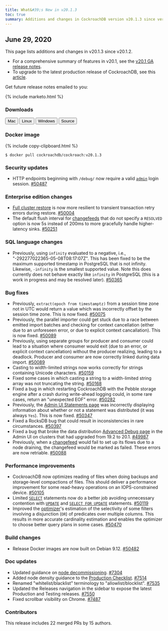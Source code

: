 ```yaml
---
title: What&#39;s New in v20.1.3
toc: true
summary: Additions and changes in CockroachDB version v20.1.3 since version v20.1.2
---
```


## June 29, 2020

This page lists additions and changes in v20.1.3 since v20.1.2.

- For a comprehensive summary of features in v20.1, see the [v20.1 GA release notes](v20.1.0.html).
- To upgrade to the latest production release of CockroachDB, see this [article](../stable/upgrade-cockroach-version.html).

Get future release notes emailed to you:

{% include marketo.html %}

### Downloads

<div id="os-tabs" class="clearfix os-tabs_button-outline-primary">
    <a href="https://binaries.cockroachdb.com/cockroach-v20.1.3.darwin-10.9-amd64.tgz"><button id="mac" data-eventcategory="mac-binary-release-notes">Mac</button></a>
    <a href="https://binaries.cockroachdb.com/cockroach-v20.1.3.linux-amd64.tgz"><button id="linux" data-eventcategory="linux-binary-release-notes">Linux</button></a>
    <a href="https://binaries.cockroachdb.com/cockroach-v20.1.3.windows-6.2-amd64.zip"><button id="windows" data-eventcategory="windows-binary-release-notes">Windows</button></a>
    <a href="https://binaries.cockroachdb.com/cockroach-v20.1.3.src.tgz"><button id="source" data-eventcategory="source-release-notes">Source</button></a>
</div>

### Docker image

{% include copy-clipboard.html %}
~~~shell
$ docker pull cockroachdb/cockroach:v20.1.3
~~~


### Security updates

- HTTP endpoints beginning with `/debug/` now require a valid [`admin`](../v20.1/authorization.html) login session. [#50487][#50487]

### Enterprise edition changes

- [Full cluster restore](../v20.1/restore.html#full-cluster) is now more resilient to transient transaction retry errors during restore. [#50004][#50004]
- The default flush interval for [changefeeds](../v20.1/change-data-capture.html) that do not specify a `RESOLVED` option is now 5s instead of 200ms to more gracefully handle higher-latency sinks. [#50251][#50251]

### SQL language changes

- Previously, using `infinity` evaluated to a negative, i.e., "-292277022365-05-08T08:17:07Z". This has been fixed to be the maximum supported timestamp in PostgreSQL that is not infinity. Likewise, `-infinity` is the smallest supported value. Note this does currently does not behave exactly like `infinity` in PostgreSQL (this is a work in progress and may be resolved later). [#50365][#50365]

### Bug fixes

- Previously, `extract(epoch from timestamptz)` from a session time zone not in UTC would return a value which was incorrectly offset by the session time zone. This is now fixed. [#50075][#50075]
- Previously, the parallel importer could get stuck due to a race between emitted import batches and checking for context cancellation (either due to an unforeseen error, or due to explicit context cancallation). This is now fixed. [#50089][#50089]
- Previously, using separate groups for producer and consumer could lead to a situation where consumer would exit (due to an error, or explicit context cancellation) without the producer realizing, leading to a deadlock. Producer and consumer are now correctly linked during data import. [#50089][#50089]
- Casting to width-limited strings now works correctly for strings containing Unicode characters. [#50159][#50159]
- Fixed some cases in which casting a string to a width-limited string array was not truncating the string. [#50168][#50168]
- Fixed a bug in which restarting CockroachDB with the Pebble storage engine after a crash during write-ahead logging could, in some rare cases, return an "unexpected EOF" error. [#50282][#50282]
- Previously, the [Admin UI Statements page](../v20.1/admin-ui-statements-page.html) was incorrectly displaying information about whether or not a statement was distributed (it was always `Yes`). This is now fixed. [#50347][#50347]
- Fixed a RocksDB bug that could result in inconsistencies in rare circumstances. [#50397][#50397]
- Fixed a bug that broke the data distribution [Advanced Debug page](../v20.1/admin-ui-debug-pages.html) in the Admin UI on clusters that had upgraded from 19.2 to 20.1. [#49987][#49987]
- Previously, when a [changefeed](../v20.1/change-data-capture.html) would fail to set up its flows due to a node draining, the changefeed would be marked as failed. These errors are now retriable. [#50088][#50088]

### Performance improvements

- CockroachDB now optimizes reading of files when doing backups and storage-level compactions of files. This should deliver a performance improvement for some read-heavy operations on an IOPS-constrained device. [#50105][#50105]
- Limited [`SELECT`](../v20.1/select-clause.html) statements now do a better job avoiding unnecessary contention with [`UPDATE`](../v20.1/update.html) and [`SELECT FOR UPDATE`](../v20.1/select-for-update.html) statements. [#50119][#50119]
- Improved the [optimizer](../v19.2/cost-based-optimizer.html)'s estimation of the selectivity of some filters involving a disjunction (`OR`) of predicates over multiple columns. This results in more accurate cardinality estimation and enables the optimizer to choose better query plans in some cases. [#50470][#50470]

### Build changes

- Release Docker images are now built on Debian 9.12. [#50482][#50482]

### Doc updates

- Updated guidance on [node decommissioning](../v20.1/remove-nodes.html). [#7304][#7304]
- Added node density guidance to the [Production Checklist](../v20.1/recommended-production-settings.html#node-density-testing-configuration). [#7514][#7514]
- Renamed "whitelist/blacklist" terminology to "allowlist/blocklist". [#7535][#7535]
- Updated the Releases navigation in the sidebar to expose the latest Production and Testing releases. [#7550][#7550]
- Fixed scrollbar visibility on Chrome. [#7487][#7487]

### Contributors

This release includes 22 merged PRs by 15 authors.

[#49987]: https://github.com/cockroachdb/cockroach/pull/49987
[#50004]: https://github.com/cockroachdb/cockroach/pull/50004
[#50075]: https://github.com/cockroachdb/cockroach/pull/50075
[#50088]: https://github.com/cockroachdb/cockroach/pull/50088
[#50089]: https://github.com/cockroachdb/cockroach/pull/50089
[#50105]: https://github.com/cockroachdb/cockroach/pull/50105
[#50119]: https://github.com/cockroachdb/cockroach/pull/50119
[#50159]: https://github.com/cockroachdb/cockroach/pull/50159
[#50168]: https://github.com/cockroachdb/cockroach/pull/50168
[#50216]: https://github.com/cockroachdb/cockroach/pull/50216
[#50251]: https://github.com/cockroachdb/cockroach/pull/50251
[#50282]: https://github.com/cockroachdb/cockroach/pull/50282
[#50347]: https://github.com/cockroachdb/cockroach/pull/50347
[#50365]: https://github.com/cockroachdb/cockroach/pull/50365
[#50397]: https://github.com/cockroachdb/cockroach/pull/50397
[#50470]: https://github.com/cockroachdb/cockroach/pull/50470
[#50482]: https://github.com/cockroachdb/cockroach/pull/50482
[#50487]: https://github.com/cockroachdb/cockroach/pull/50487
[48d02125b]: https://github.com/cockroachdb/cockroach/commit/48d02125b
[#7304]: https://github.com/cockroachdb/docs/pull/7304
[#7550]: https://github.com/cockroachdb/docs/pull/7550
[#7535]: https://github.com/cockroachdb/docs/pull/7535
[#7487]: https://github.com/cockroachdb/docs/pull/7487
[#7514]: https://github.com/cockroachdb/docs/pull/7514
